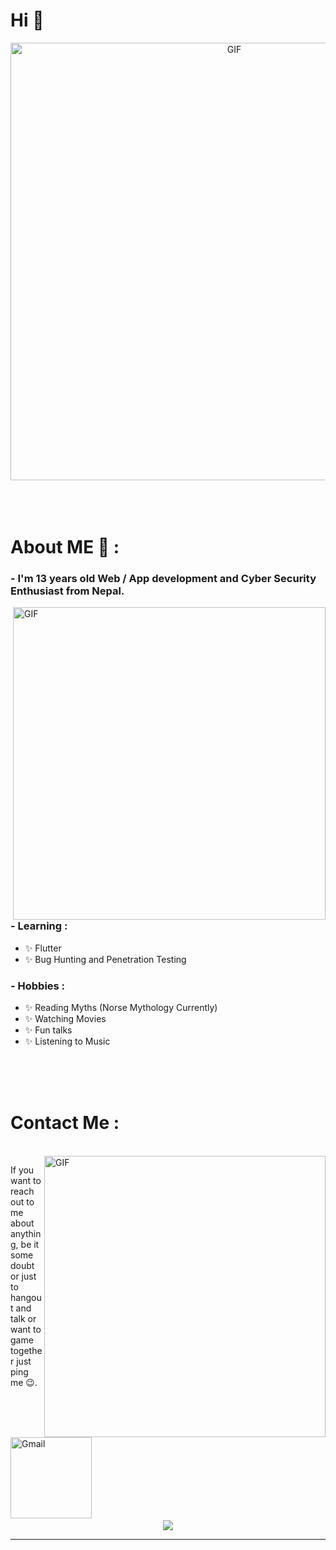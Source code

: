 # Hi 👋

<div align="center">
<img hight="300" width="700" alt="GIF" align="center" src="https://thumbs.gfycat.com/CourteousCelebratedApisdorsatalaboriosa-max-1mb.gif">
</div>

</br>
</br>
</br>


# About ME 💬 :

### - I'm 13 years  old Web / App development and Cyber Security Enthusiast from Nepal.

<img hight="400" width="500" alt="GIF" align="right" src="https://raw.githubusercontent.com/Xx-Ashutosh-xX/Xx-Ashutosh-xX/master/assets/1936.gif">

### - Learning :
- ✨ Flutter
- ✨ Bug Hunting and Penetration Testing 

### - Hobbies : 
- ✨ Reading Myths (Norse Mythology Currently)
- ✨ Watching Movies
- ✨ Fun talks
- ✨ Listening to Music

</br>
</br>
</br>




# Contact Me :

<p>
 </br>


<img hight="320" width="450" align="right" alt="GIF" src="https://25.media.tumblr.com/211344df6196eb84c741ad386c3249e2/tumblr_mjf6dkmxVb1r9xmvso1_400.gif">


If you want to reach out to me about anything, be it some doubt or just to hangout and talk or want to game together just ping me 😉. 

<a href="mailto:stuti@itsnp.org">
 <img align="left" alt="Gmail" width="130" hight="100" src="https://github.com/Xx-Ashutosh-xX/Xx-Ashutosh-xX/blob/master/assets/icons/gmail.png" />
</a>
</br>
</br>
</br>
</a>
 </p>
 

</br>
</br>
</br>
</br>
</br>
</br>
</br>



<p align="center" >  
<img  src="https://github-readme-stats.vercel.app/api?username=thestuti&&show_icons=true&theme=radical"/>
  </a>
  </p>

*************
